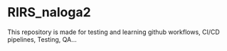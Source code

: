 # RIRS_naloga2

This repository is made for testing and learning github workflows, CI/CD pipelines, Testing, QA... 
